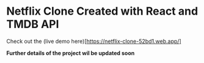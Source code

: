# Netflix Clone Created with React and TMDB API

Check out the (live demo here)[https://netflix-clone-52bd1.web.app/]

**Further details of the project wil be updated soon**
